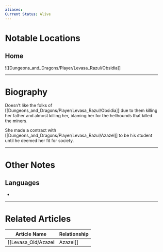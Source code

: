 ```yaml
---
aliases: 
Current Status: Alive
---
```

# Notable Locations
## Home
![[Dungeons_and_Dragons/Player/Levasa_Razul/Obsidia]]

---
# Biography
Doesn't like the folks of [[Dungeons_and_Dragons/Player/Levasa_Razul/Obsidia]] due to them killing her father and almost killing her, blaming her for the hellhounds that killed the miners. 

She made a contract with [[Dungeons_and_Dragons/Player/Levasa_Razul/Azazel]] to be his student until he deemed her fit for society. 

---
# Other Notes
## Languages
- 

---
# Related Articles

| Article Name       | Relationship |
| ------------------ | ------------ |
| [[Levasa_Old/Azazel|Azazel]] | Teacher      |

